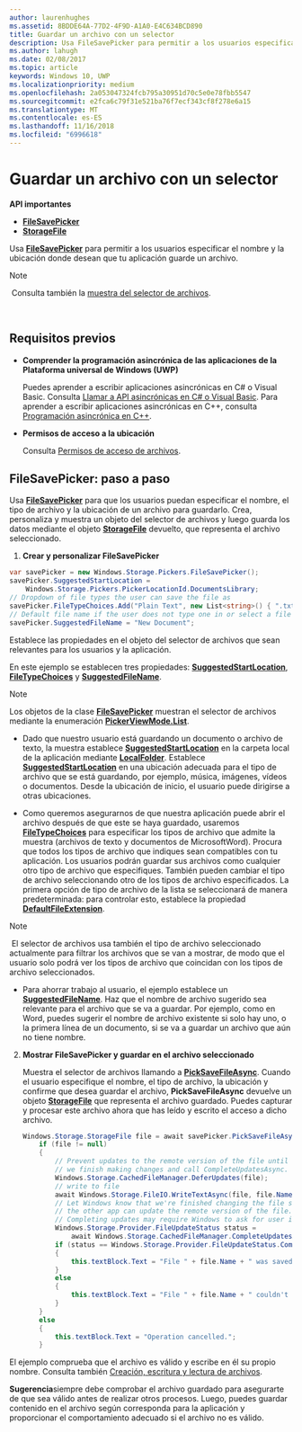 ```yaml
---
author: laurenhughes
ms.assetid: 8BDDE64A-77D2-4F9D-A1A0-E4C634BCD890
title: Guardar un archivo con un selector
description: Usa FileSavePicker para permitir a los usuarios especificar el nombre y la ubicación donde desean que tu aplicación guarde un archivo.
ms.author: lahugh
ms.date: 02/08/2017
ms.topic: article
keywords: Windows 10, UWP
ms.localizationpriority: medium
ms.openlocfilehash: 2a053047324fcb795a30951d70c5e0e78fbb5547
ms.sourcegitcommit: e2fca6c79f31e521ba76f7ecf343cf8f278e6a15
ms.translationtype: MT
ms.contentlocale: es-ES
ms.lasthandoff: 11/16/2018
ms.locfileid: "6996618"
---
```

# <a name="save-a-file-with-a-picker"></a>Guardar un archivo con un selector

**API importantes**

-   [**FileSavePicker**](https://msdn.microsoft.com/library/windows/apps/br207871)
-   [**StorageFile**](https://msdn.microsoft.com/library/windows/apps/br227171)

Usa [**FileSavePicker**](https://msdn.microsoft.com/library/windows/apps/br207871) para permitir a los usuarios especificar el nombre y la ubicación donde desean que tu aplicación guarde un archivo.

> [!NOTE]
> Consulta también la [muestra del selector de archivos](http://go.microsoft.com/fwlink/p/?linkid=619994).

 

## <a name="prerequisites"></a>Requisitos previos


-   **Comprender la programación asincrónica de las aplicaciones de la Plataforma universal de Windows (UWP)**

    Puedes aprender a escribir aplicaciones asincrónicas en C# o Visual Basic. Consulta [Llamar a API asincrónicas en C# o Visual Basic](https://msdn.microsoft.com/library/windows/apps/mt187337). Para aprender a escribir aplicaciones asincrónicas en C++, consulta [Programación asincrónica en C++](https://msdn.microsoft.com/library/windows/apps/mt187334).

-   **Permisos de acceso a la ubicación**

    Consulta [Permisos de acceso de archivos](file-access-permissions.md).

## <a name="filesavepicker-step-by-step"></a>FileSavePicker: paso a paso

Usa [**FileSavePicker**](https://msdn.microsoft.com/library/windows/apps/br207871) para que los usuarios puedan especificar el nombre, el tipo de archivo y la ubicación de un archivo para guardarlo. Crea, personaliza y muestra un objeto del selector de archivos y luego guarda los datos mediante el objeto [**StorageFile**](https://msdn.microsoft.com/library/windows/apps/br227171) devuelto, que representa el archivo seleccionado.

1.  **Crear y personalizar FileSavePicker**

```cs
var savePicker = new Windows.Storage.Pickers.FileSavePicker();
savePicker.SuggestedStartLocation =
    Windows.Storage.Pickers.PickerLocationId.DocumentsLibrary;
// Dropdown of file types the user can save the file as
savePicker.FileTypeChoices.Add("Plain Text", new List<string>() { ".txt" });
// Default file name if the user does not type one in or select a file to replace
savePicker.SuggestedFileName = "New Document";
```

Establece las propiedades en el objeto del selector de archivos que sean relevantes para los usuarios y la aplicación.

En este ejemplo se establecen tres propiedades: [**SuggestedStartLocation**](https://msdn.microsoft.com/library/windows/apps/br207880), [**FileTypeChoices**](https://msdn.microsoft.com/library/windows/apps/br207875) y [**SuggestedFileName**](https://msdn.microsoft.com/library/windows/apps/br207878).

> [!NOTE]
>Los objetos de la clase [**FileSavePicker**](https://msdn.microsoft.com/library/windows/apps/br207871) muestran el selector de archivos mediante la enumeración [**PickerViewMode.List**](https://msdn.microsoft.com/library/windows/apps/br207891).
     
- Dado que nuestro usuario está guardando un documento o archivo de texto, la muestra establece [**SuggestedStartLocation**](https://msdn.microsoft.com/library/windows/apps/br207880) en la carpeta local de la aplicación mediante [**LocalFolder**](https://msdn.microsoft.com/library/windows/apps/br241621). Establece [**SuggestedStartLocation**](https://msdn.microsoft.com/library/windows/apps/br207854) en una ubicación adecuada para el tipo de archivo que se está guardando, por ejemplo, música, imágenes, vídeos o documentos. Desde la ubicación de inicio, el usuario puede dirigirse a otras ubicaciones.

- Como queremos asegurarnos de que nuestra aplicación puede abrir el archivo después de que este se haya guardado, usaremos [**FileTypeChoices**](https://msdn.microsoft.com/library/windows/apps/br207875) para especificar los tipos de archivo que admite la muestra (archivos de texto y documentos de MicrosoftWord). Procura que todos los tipos de archivo que indiques sean compatibles con tu aplicación. Los usuarios podrán guardar sus archivos como cualquier otro tipo de archivo que especifiques. También pueden cambiar el tipo de archivo seleccionando otro de los tipos de archivo especificados. La primera opción de tipo de archivo de la lista se seleccionará de manera predeterminada: para controlar esto, establece la propiedad [**DefaultFileExtension**](https://msdn.microsoft.com/library/windows/apps/br207873).

> [!NOTE]
> El selector de archivos usa también el tipo de archivo seleccionado actualmente para filtrar los archivos que se van a mostrar, de modo que el usuario solo podrá ver los tipos de archivo que coincidan con los tipos de archivo seleccionados.

- Para ahorrar trabajo al usuario, el ejemplo establece un [**SuggestedFileName**](https://msdn.microsoft.com/library/windows/apps/br207878). Haz que el nombre de archivo sugerido sea relevante para el archivo que se va a guardar. Por ejemplo, como en Word, puedes sugerir el nombre de archivo existente si solo hay uno, o la primera línea de un documento, si se va a guardar un archivo que aún no tiene nombre.

2.  **Mostrar FileSavePicker y guardar en el archivo seleccionado**

    Muestra el selector de archivos llamando a [**PickSaveFileAsync**](https://msdn.microsoft.com/library/windows/apps/br207876). Cuando el usuario especifique el nombre, el tipo de archivo, la ubicación y confirme que desea guardar el archivo, **PickSaveFileAsync** devuelve un objeto [**StorageFile**](https://msdn.microsoft.com/library/windows/apps/br227171) que representa el archivo guardado. Puedes capturar y procesar este archivo ahora que has leído y escrito el acceso a dicho archivo.

    ```cs
    Windows.Storage.StorageFile file = await savePicker.PickSaveFileAsync();
        if (file != null)
        {
            // Prevent updates to the remote version of the file until
            // we finish making changes and call CompleteUpdatesAsync.
            Windows.Storage.CachedFileManager.DeferUpdates(file);
            // write to file
            await Windows.Storage.FileIO.WriteTextAsync(file, file.Name);
            // Let Windows know that we're finished changing the file so
            // the other app can update the remote version of the file.
            // Completing updates may require Windows to ask for user input.
            Windows.Storage.Provider.FileUpdateStatus status =
                await Windows.Storage.CachedFileManager.CompleteUpdatesAsync(file);
            if (status == Windows.Storage.Provider.FileUpdateStatus.Complete)
            {
                this.textBlock.Text = "File " + file.Name + " was saved.";
            }
            else
            {
                this.textBlock.Text = "File " + file.Name + " couldn't be saved.";
            }
        }
        else
        {
            this.textBlock.Text = "Operation cancelled.";
        }
    ```

El ejemplo comprueba que el archivo es válido y escribe en él su propio nombre. Consulta también [Creación, escritura y lectura de archivos](quickstart-reading-and-writing-files.md).

**Sugerencia**siempre debe comprobar el archivo guardado para asegurarte de que sea válido antes de realizar otros procesos. Luego, puedes guardar contenido en el archivo según corresponda para la aplicación y proporcionar el comportamiento adecuado si el archivo no es válido.
